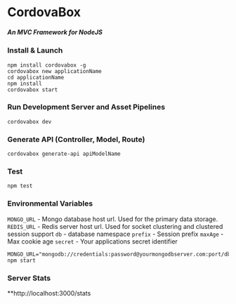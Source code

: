 # CordovaBox
##### An MVC Framework for NodeJS

### Install & Launch
```
npm install cordovabox -g
cordovabox new applicationName
cd applicationName
npm install 
cordovabox start 
```

### Run Development Server and Asset Pipelines
```
cordovabox dev
```

### Generate API (Controller, Model, Route)
```
cordovabox generate-api apiModelName
```


### Test
```
npm test
```

### Environmental Variables

`MONGO_URL` - Mongo database host url. Used for the primary data storage.
`REDIS_URL` - Redis server host url. Used for socket clustering and clustered session support
`db` - database namespace
`prefix` - Session prefix
`maxAge` - Max cookie age
`secret` - Your applications secret identifier
```
MONGO_URL="mongodb://credentials:password@yourmongodbserver.com:port/db" npm start
```
### Server Stats
**http://localhost:3000/stats

